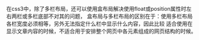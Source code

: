 
在css3中，除了多栏布局，还可以使用盒布局解决使用float或position属性时左右两栏或多栏底部不对其的问题，
盒布局与多栏布局的区别在于：使用多栏布局各栏宽度必须相等，另外无法指定什么栏中显示什么内容，因此比较
适合使用在显示文章内容的时候，不适合用于安排整个网页中各元素组成的网页结构的时候。
